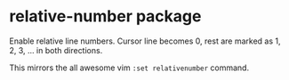 # relative-number package

Enable relative line numbers. Cursor line becomes 0, rest are marked
as 1, 2, 3, … in both directions.

This mirrors the all awesome vim `:set relativenumber` command.
